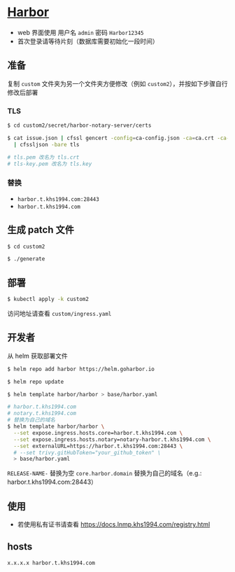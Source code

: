 # [Harbor](https://github.com/goharbor/harbor)

* web 界面使用 用户名 `admin` 密码 `Harbor12345`
* 首次登录请等待片刻（数据库需要初始化一段时间）

## 准备

复制 `custom` 文件夹为另一个文件夹方便修改（例如 `custom2`），并按如下步骤自行修改后部署

### TLS

```bash
$ cd custom2/secret/harbor-notary-server/certs

$ cat issue.json | cfssl gencert -config=ca-config.json -ca=ca.crt -ca-key=ca-key.pem -profile=harbor - \
  | cfssljson -bare tls

# tls.pem 改名为 tls.crt
# tls-key.pem 改名为 tls.key
```

### 替换

* `harbor.t.khs1994.com:28443`
* `harbor.t.khs1994.com`

## 生成 patch 文件

```bash
$ cd custom2

$ ./generate
```

## 部署

```bash
$ kubectl apply -k custom2
```

访问地址请查看 `custom/ingress.yaml`

## 开发者

从 helm 获取部署文件

```bash
$ helm repo add harbor https://helm.goharbor.io

$ helm repo update

$ helm template harbor/harbor > base/harbor.yaml

# harbor.t.khs1994.com
# notary.t.khs1994.com
# 替换为自己的域名
$ helm template harbor/harbor \
  --set expose.ingress.hosts.core=harbor.t.khs1994.com \
  --set expose.ingress.hosts.notary=notary-harbor.t.khs1994.com \
  --set externalURL=https://harbor.t.khs1994.com:28443 \
  # --set trivy.gitHubToken="your_github_token" \
  > base/harbor.yaml
```

`RELEASE-NAME-` 替换为空
`core.harbor.domain` 替换为自己的域名（e.g.: harbor.t.khs1994.com:28443）

## 使用

* 若使用私有证书请查看 https://docs.lnmp.khs1994.com/registry.html

## hosts

```bash
x.x.x.x harbor.t.khs1994.com

```
